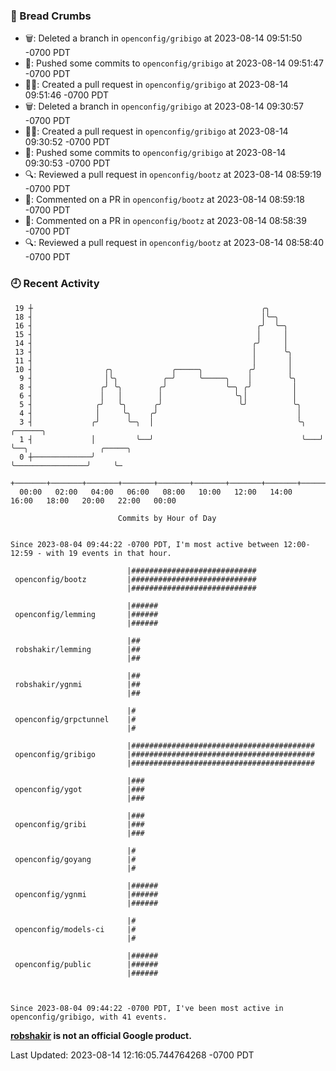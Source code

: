 ### 🍞 Bread Crumbs

 * 🗑: Deleted a branch in `openconfig/gribigo` at 2023-08-14 09:51:50 -0700 PDT
 * 🚢: Pushed some commits to `openconfig/gribigo` at 2023-08-14 09:51:47 -0700 PDT
 * ✍🏼: Created a pull request in `openconfig/gribigo` at 2023-08-14 09:51:46 -0700 PDT
 * 🗑: Deleted a branch in `openconfig/gribigo` at 2023-08-14 09:30:57 -0700 PDT
 * ✍🏼: Created a pull request in `openconfig/gribigo` at 2023-08-14 09:30:52 -0700 PDT
 * 🚢: Pushed some commits to `openconfig/gribigo` at 2023-08-14 09:30:53 -0700 PDT
 * 🔍: Reviewed a pull request in  `openconfig/bootz` at 2023-08-14 08:59:19 -0700 PDT
 * 💬: Commented on a PR in  `openconfig/bootz` at 2023-08-14 08:59:18 -0700 PDT
 * 💬: Commented on a PR in  `openconfig/bootz` at 2023-08-14 08:58:39 -0700 PDT
 * 🔍: Reviewed a pull request in  `openconfig/bootz` at 2023-08-14 08:58:40 -0700 PDT

### 🕘 Recent Activity
```
 19 ┼                                                   ╭╮
 18 ┤                                                   │╰─╮
 16 ┤                                                  ╭╯  ╰─╮
 15 ┤                                                  │     │
 14 ┤                                                 ╭╯     │
 13 ┤                                                 │      ╰╮
 11 ┤                                                 │       │
 10 ┤                ╭╮             ╭─────╮          ╭╯       │
  9 ┤                │╰╮          ╭─╯     ╰─────╮    │        ╰╮
  8 ┤               ╭╯ ╰╮        ╭╯             ╰─╮ ╭╯         │
  6 ┤               │   │        │                ╰╮│          │
  5 ┤              ╭╯   ╰╮      ╭╯                 ╰╯          ╰╮
  4 ┤              │     ╰╮    ╭╯                               │
  3 ┤             ╭╯      ╰─╮  │                                ╰╮   ╭──────╮
  1 ┤             │         ╰──╯                                 ╰───╯      ╰──╮                ╭─────╮
  0 ┼─────────────╯                                                            ╰────────────────╯     ╰─
    +───────+───────+───────+───────+───────+───────+───────+───────+───────+───────+───────+───────+────
  00:00   02:00   04:00   06:00   08:00   10:00   12:00   14:00   16:00   18:00   20:00   22:00   00:00   

						Commits by Hour of Day


Since 2023-08-04 09:44:22 -0700 PDT, I'm most active between 12:00-12:59 - with 19 events in that hour.

```



```
                          |############################
 openconfig/bootz         |############################
                          |############################

                          |######
 openconfig/lemming       |######
                          |######

                          |##
 robshakir/lemming        |##
                          |##

                          |##
 robshakir/ygnmi          |##
                          |##

                          |#
 openconfig/grpctunnel    |#
                          |#

                          |#########################################
 openconfig/gribigo       |#########################################
                          |#########################################

                          |###
 openconfig/ygot          |###
                          |###

                          |###
 openconfig/gribi         |###
                          |###

                          |#
 openconfig/goyang        |#
                          |#

                          |######
 openconfig/ygnmi         |######
                          |######

                          |#
 openconfig/models-ci     |#
                          |#

                          |######
 openconfig/public        |######
                          |######



Since 2023-08-04 09:44:22 -0700 PDT, I've been most active in openconfig/gribigo, with 41 events.

```
**[robshakir](mailto:robjs@google.com) is not an official Google product.**  


Last Updated: 2023-08-14 12:16:05.744764268 -0700 PDT
